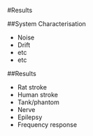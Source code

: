 #Results

##System Characterisation
* Noise
* Drift
* etc
* etc

##Results
* Rat stroke
* Human stroke
* Tank/phantom
* Nerve
* Epilepsy
* Frequency response

